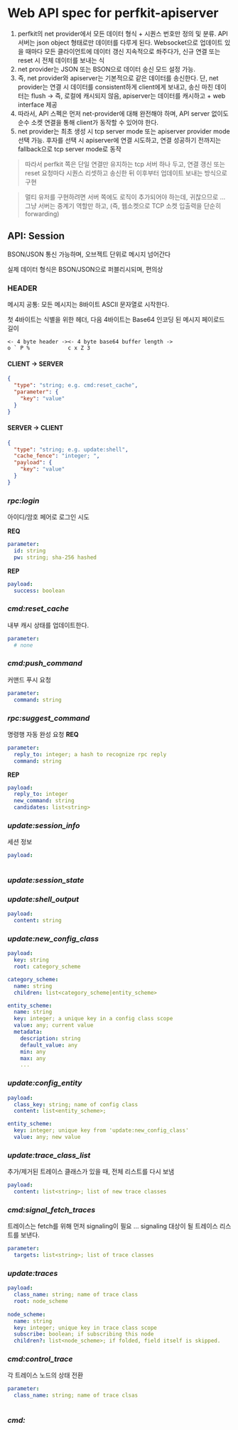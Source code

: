# Web API spec for perfkit-apiserver

1. perfkit의 net provider에서 모든 데이터 형식 + 시퀀스 번호만 정의 및 분류. API 서버는 json object 형태로만 
    데이터를 다루게 된다. Websocket으로 업데이트 있을 때마다 모든 클라이언트에 데이터 갱신 지속적으로 쏴주다가,
    신규 연결 또는 reset 시 전체 데이터를 보내는 식
2. net provider는 JSON 또는 BSON으로 데이터 송신 모드 설정 가능. 
3. 즉, net provider와 apiserver는 기본적으로 같은 데이터를 송신한다. 단, net provider는 연결 시 
    데이터를 consistent하게 client에게 보내고, 송신 마친 데이터는 flush -> 즉, 로컬에 캐시되지 않음, apiserver는
    데이터를 캐시하고 + web interface 제공
4. 따라서, API 스펙은 먼저 net-provider에 대해 완전해야 하며, API server 없이도 순수 소켓 연결을 통해 client가
    동작할 수 있어야 한다. 
5. net provider는 최초 생성 시 tcp server mode 또는 apiserver provider mode 선택 가능. 후자를 선택 시 
    apiserver에 연결 시도하고, 연결 성공하기 전까지는 fallback으로 tcp server mode로 동작

> 따라서 perfkit 쪽은 단일 연결만 유지하는 tcp 서버 하나 두고, 연결 갱신 또는 reset 요청마다 시퀀스 리셋하고
>  송신한 뒤 이후부터 업데이트 보내는 방식으로 구현

> 멀티 유저를 구현하려면 서버 쪽에도 로직이 추가되어야 하는데, 귀찮으므로 ... 그냥 서버는 중계기 역할만 하고,
>  (즉, 웹소켓으로 TCP 소켓 입출력을 단순히 forwarding) 
>  



## API: Session
BSON/JSON 통신 가능하며, 오브젝트 단위로 메시지 넘어간다

실제 데이터 형식은 BSON/JSON으로 퍼블리시되며, 편의상 

### HEADER
메시지 공통: 모든 메시지는 8바이트 ASCII 문자열로 시작한다.

첫 4바이트는 식별을 위한 헤더, 다음 4바이트는 Base64 인코딩 된 메시지 페이로드 길이

    <- 4 byte header -><- 4 byte base64 buffer length ->  
    o ` P %            c x Z 3

#### CLIENT -> SERVER
```json
{
  "type": "string; e.g. cmd:reset_cache",
  "parameter": {
    "key": "value"
  }
}
```
#### SERVER -> CLIENT
```json
{
  "type": "string; e.g. update:shell",
  "cache_fence": "integer; ",
  "payload": {
    "key": "value"
  }
}
```

### *rpc:login*
아이디/암호 페어로 로그인 시도

**REQ**
```yaml
parameter:
  id: string
  pw: string; sha-256 hashed
```

**REP**
```yaml
payload:
  success: boolean
```

### *cmd:reset_cache*
내부 캐시 상태를 업데이트한다.

```yaml
parameter:
  # none
```

### *cmd:push_command*
커맨드 푸시 요청
```yaml
parameter:
  command: string
```

### *rpc:suggest_command*
명령행 자동 완성 요청
**REQ**
```yaml
parameter:
  reply_to: integer; a hash to recognize rpc reply
  command: string
```

**REP**
```yaml
payload:
  reply_to: integer
  new_command: string
  candidates: list<string>
```

### *update:session_info*
세션 정보 
```yaml
payload:
  
```

### *update:session_state*


### *update:shell_output*
```yaml
payload:
  content: string
```

### *update:new_config_class*
```yaml
payload:
  key: string
  root: category_scheme

category_scheme:
  name: string
  children: list<category_scheme|entity_scheme>

entity_scheme:
  name: string
  key: integer; a unique key in a config class scope
  value: any; current value 
  metadata: 
    description: string
    default_value: any
    min: any
    max: any
    ...
```

### *update:config_entity*
```yaml
payload:
  class_key: string; name of config class
  content: list<entity_scheme>; 

entity_scheme:
  key: integer; unique key from 'update:new_config_class'
  value: any; new value
```

### *update:trace_class_list*
추가/제거된 트레이스 클래스가 있을 때, 전체 리스트를 다시 보냄
```yaml
payload:
  content: list<string>; list of new trace classes
```

### *cmd:signal_fetch_traces*
트레이스는 fetch를 위해 먼저 signaling이 필요 ... signaling 대상이 될 트레이스 리스트를 보낸다.
```yaml
parameter:
  targets: list<string>; list of trace classes 
```

### *update:traces*
```yaml
payload:
  class_name: string; name of trace class
  root: node_scheme
  
node_scheme:
  name: string
  key: integer; unique key in trace class scope
  subscribe: boolean; if subscribing this node
  children?: list<node_scheme>; if folded, field itself is skipped. 
```

### *cmd:control_trace*
각 트레이스 노드의 상태 전환 
```yaml
parameter:
  class_name: string; name of trace clsas
  
```

### *cmd:*
